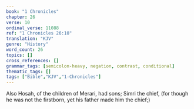 ```yaml
---
book: "1 Chronicles"
chapter: 26
verse: 10
ordinal_verse: 11088
ref: "1 Chronicles 26:10"
translation: "KJV"
genre: "History"
word_count: 26
topics: []
cross_references: []
grammar_tags: [semicolon-heavy, negation, contrast, conditional]
thematic_tags: []
tags: ["Bible","KJV","1-Chronicles"]
---
```

Also Hosah, of the children of Merari, had sons; Simri the chief, (for though he was not the firstborn, yet his father made him the chief;)
